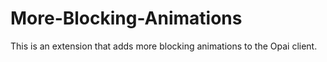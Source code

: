 # More-Blocking-Animations
This is an extension that adds more blocking animations to the Opai client.
